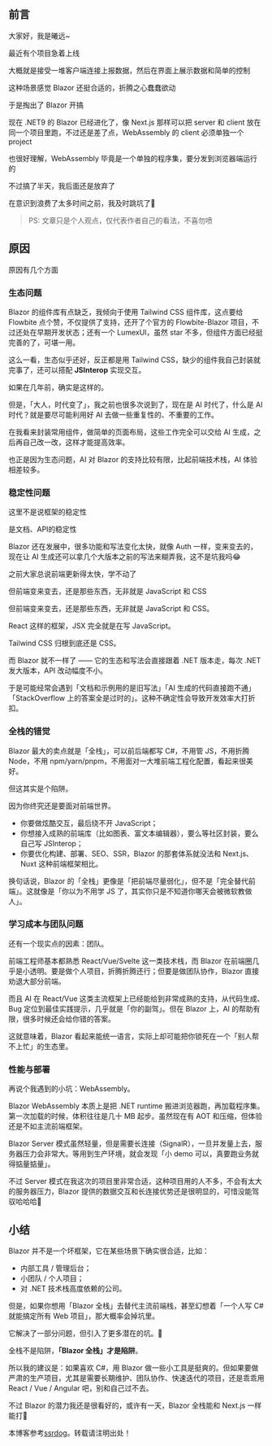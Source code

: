 ## 前言

大家好，我是曦远~

最近有个项目急着上线

大概就是接受一堆客户端连接上报数据，然后在界面上展示数据和简单的控制

这种场景感觉 Blazor 还挺合适的，折腾之心蠢蠢欲动

于是掏出了 Blazor 开搞

现在 .NET9 的 Blazor 已经进化了，像 Next.js 那样可以把 server 和 client 放在同一个项目里跑，不过还是差了点，WebAssembly 的 client 必须单独一个 project

也很好理解，WebAssembly 毕竟是一个单独的程序集，要分发到浏览器端运行的

不过搞了半天，我后面还是放弃了

在意识到浪费了太多时间之前，我及时跳坑了🤣

> PS: 文章只是个人观点，仅代表作者自己的看法，不喜勿喷

## 原因

原因有几个方面

### 生态问题

Blazor 的组件库有点缺乏，我倾向于使用 Tailwind CSS 组件库，这点要给 Flowbite 点个赞，不仅提供了支持，还开了个官方的 Flowbite-Blazor 项目，不过还处在早期开发状态；还有一个 LumexUI，虽然 star 不多，但组件方面已经挺完善的了，可堪一用。

这么一看，生态似乎还好，反正都是用 Tailwind CSS，缺少的组件我自己封装就完事了，还可以搭配 **JSInterop** 实现交互。

如果在几年前，确实是这样的。

但是，「大人，时代变了」，我之前也很多次说到了，现在是 AI 时代了，什么是 AI 时代？就是要尽可能利用好 AI 去做一些重复性的、不重要的工作。

在我看来封装常用组件，做简单的页面布局，这些工作完全可以交给 AI 生成，之后再自己改一改，这样才能提高效率。

也正是因为生态问题，AI 对 Blazor 的支持比较有限，比起前端技术栈，AI 体验相差较多。

### 稳定性问题

这里不是说框架的稳定性

是文档、API的稳定性

Blazor 还在发展中，很多功能和写法变化太快，就像 Auth 一样，变来变去的，现在让 AI 生成还可以拿几个大版本之前的写法来糊弄我，这不是坑我吗😂

之前大家总说前端更新得太快，学不动了

但前端变来变去，还是那些东西，无非就是 JavaScript 和 CSS

但前端变来变去，还是那些东西，无非就是 JavaScript 和 CSS。

React 这样的框架，JSX 完全就是在写 JavaScript。

Tailwind CSS 归根到底还是 CSS。

而 Blazor 就不一样了 —— 它的生态和写法会直接跟着 .NET 版本走，每次 .NET 发大版本，API 改动幅度不小。

于是可能经常会遇到「文档和示例用的是旧写法」「AI 生成的代码直接跑不通」「StackOverflow 上的答案全是过时的」。这种不确定性会导致开发效率大打折扣。

### 全栈的错觉

Blazor 最大的卖点就是「全栈」，可以前后端都写 C#，不用管 JS，不用折腾 Node，不用 npm/yarn/pnpm，不用面对一大堆前端工程化配置，看起来很美好。

但这其实是个陷阱。

因为你终究还是要面对前端世界。

* 你要做炫酷交互，最后绕不开 JavaScript；
* 你想接入成熟的前端库（比如图表、富文本编辑器），要么等社区封装，要么自己写 JSInterop；
* 你要优化构建、部署、SEO、SSR，Blazor 的那套体系就没法和 Next.js、Nuxt 这种前端框架相比。

换句话说，Blazor 的「全栈」更像是「把前端尽量弱化」，但不是「完全替代前端」。这就像是「你以为不用学 JS 了，其实你只是不知道你哪天会被微软教做人」。

### 学习成本与团队问题

还有一个现实点的因素：团队。

前端工程师基本都熟悉 React/Vue/Svelte 这一类技术栈，而 Blazor 在前端圈几乎是小透明。要是做个人项目，折腾折腾还行；但要是做团队协作，Blazor 直接劝退大部分前端。

而且 AI 在 React/Vue 这类主流框架上已经能给到非常成熟的支持，从代码生成、Bug 定位到最佳实践提示，几乎就是「你的副驾」。但在 Blazor 上，AI 的帮助有限，很多时候还会给你错的答案。

这就意味着，Blazor 看起来能统一语言，实际上却可能把你锁死在一个「别人帮不上忙」的生态里。

### 性能与部署

再说个我遇到的小坑：WebAssembly。

Blazor WebAssembly 本质上是把 .NET runtime 搬进浏览器跑，再加载程序集。第一次加载的时候，体积往往是几十 MB 起步。虽然现在有 AOT 和压缩，但体验还是不如主流前端框架。

Blazor Server 模式虽然轻量，但是需要长连接（SignalR），一旦并发量上去，服务器压力会非常大。等用到生产环境，就会发现「小 demo 可以，真要跑业务就得掂量掂量」。

不过 Server 模式在我这次的项目里非常合适，这种项目用的人不多，不会有太大的服务器压力，Blazor 提供的数据交互和长连接优势还是很明显的，可惜没能驾驭哈哈哈🤣

## 小结

Blazor 并不是一个坏框架，它在某些场景下确实很合适，比如：

* 内部工具 / 管理后台；
* 小团队 / 个人项目；
* 对 .NET 技术栈高度依赖的公司。

但是，如果你想用「Blazor 全栈」去替代主流前端栈，甚至幻想着「一个人写 C# 就能搞定所有 Web 项目」，那大概率会掉坑里。

它解决了一部分问题，但引入了更多潜在的坑。🤣

全栈不是陷阱，**「Blazor 全栈」才是陷阱**。

所以我的建议是：如果喜欢 C#，用 Blazor 做一些小工具是挺爽的。但如果要做严肃的生产项目，尤其是需要长期维护、团队协作、快速迭代的项目，还是乖乖用 React / Vue / Angular 吧，别和自己过不去。

不过 Blazor 的潜力我还是很看好的，或许有一天，Blazor 全栈能和 Next.js 一样能打💪

本博客参考[ssrdog](https://pi64.org)。转载请注明出处！
